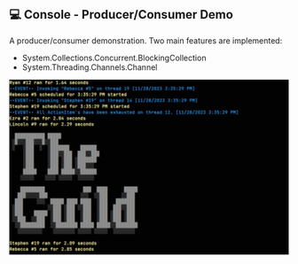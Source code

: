 ## 💻 Console - Producer/Consumer Demo
A producer/consumer demonstration.
Two main features are implemented:
  - System.Collections.Concurrent.BlockingCollection
  - System.Threading.Channels.Channel

![ScreenShot](./ScreenShot.png)
